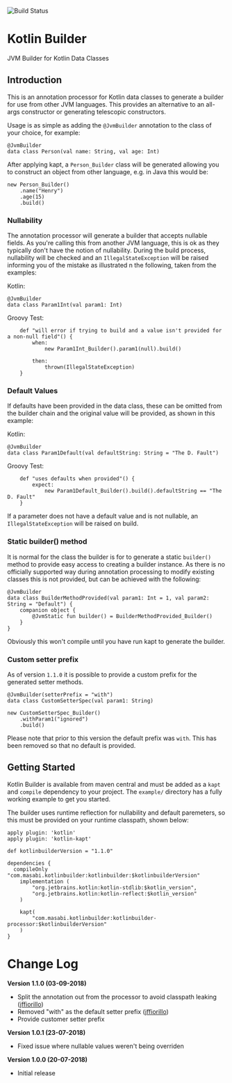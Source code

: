 ![Build Status](https://codebuild.eu-west-1.amazonaws.com/badges?uuid=eyJlbmNyeXB0ZWREYXRhIjoic29QQnlzQktXdE9ORHArNEd6TlNHNXNNaFh4eGU4VzRmRU5INU9BWWFZNmFHZWZURGdmZDJ3MVVEVXlHeC9heDlmdml3RjJsTVozV25uNnZLVms4VUc4PSIsIml2UGFyYW1ldGVyU3BlYyI6InFDTG5iWjhUa21VMEF2OEkiLCJtYXRlcmlhbFNldFNlcmlhbCI6MX0%3D&branch=master)

# Kotlin Builder
JVM Builder for Kotlin Data Classes

## Introduction
This is an annotation processor for Kotlin data classes to generate a builder for use from other JVM languages.  This provides an alternative to an all-args constructor or generating telescopic constructors.

Usage is as simple as adding the `@JvmBuilder` annotation to the class of your choice, for example:
```
@JvmBuilder
data class Person(val name: String, val age: Int)
```

After applying kapt, a `Person_Builder` class will be generated allowing you to construct an object from other language, e.g. in Java this would be:
```
new Person_Builder()
    .name("Henry")
    .age(15)
    .build()
```

### Nullability
The annotation processor will generate a builder that accepts nullable fields.  As you're calling this from another JVM language, this is ok as they typically don't have the notion of nullability.  During the build process, nullability will be checked and an `IllegalStateException` will be raised informing you of the mistake as illustrated n the following, taken from the examples:

Kotlin:
```
@JvmBuilder
data class Param1Int(val param1: Int)
```

Groovy Test:
```
    def "will error if trying to build and a value isn't provided for a non-null field"() {
        when:
            new Param1Int_Builder().param1(null).build()

        then:
            thrown(IllegalStateException)
    }
```

### Default Values
If defaults have been provided in the data class, these can be omitted from the builder chain and the original value will be provided, as shown in this example:

Kotlin:
```
@JvmBuilder
data class Param1Default(val defaultString: String = "The D. Fault")
```

Groovy Test:
```
    def "uses defaults when provided"() {
        expect:
            new Param1Default_Builder().build().defaultString == "The D. Fault"
    }
```

If a parameter does not have a default value and is not nullable, an `IllegalStateException` will be raised on build.

### Static builder() method
It is normal for the class the builder is for to generate a static `builder()` method to provide easy access to creating a builder instance.  As there is no officially supported way during annotation processing to modify existing classes this is not provided, but can be achieved with the following:
```
@JvmBuilder
data class BuilderMethodProvided(val param1: Int = 1, val param2: String = "Default") {
    companion object {
        @JvmStatic fun builder() = BuilderMethodProvided_Builder()
    }
}
```
Obviously this won't compile until you have run kapt to generate the builder.

### Custom setter prefix
As of version `1.1.0` it is possible to provide a custom prefix for the generated setter methods.

```
@JvmBuilder(setterPrefix = "with")
data class CustomSetterSpec(val param1: String)
```

```
new CustomSetterSpec_Builder()
    .withParam1("ignored")
    .build()
```
Please note that prior to this version the default prefix was `with`.  This has been removed so that no default is provided.

## Getting Started
Kotlin Builder is available from maven central and must be added as a `kapt` and `compile` dependency to your project.  The `example/` directory has a fully working example to get you started.

The builder uses runtime reflection for nullability and default paremeters, so this must be provided on your runtime classpath, shown below:
```
apply plugin: 'kotlin'
apply plugin: 'kotlin-kapt'

def kotlinbuilderVersion = "1.1.0"

dependencies {
  compileOnly "com.masabi.kotlinbuilder:kotlinbuilder:$kotlinbuilderVersion"
	implementation (
        "org.jetbrains.kotlin:kotlin-stdlib:$kotlin_version",
        "org.jetbrains.kotlin:kotlin-reflect:$kotlin_version"
    )

    kapt(
        "com.masabi.kotlinbuilder:kotlinbuilder-processor:$kotlinbuilderVersion"
    )
}
```

# Change Log
**Version 1.1.0 (03-09-2018)**

* Split the annotation out from the processor to avoid classpath leaking ([jffiorillo](https://github.com/jffiorillo))
* Removed "with" as the default setter prefix ([jffiorillo](https://github.com/jffiorillo))
* Provide customer setter prefix

**Version 1.0.1 (23-07-2018)**

* Fixed issue where nullable values weren't being overriden

**Version 1.0.0 (20-07-2018)**

* Initial release
